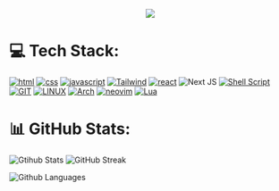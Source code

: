 <p align="center">
    <img src="https://readme-typing-svg.demolab.com?font=Pixelify+Sans&size=25&pause=1000&color=5D1EC1&center=true&vCenter=true&repeat=false&random=false&width=490&lines=I'll+come+up+with+something+to+write+here;-_-;" />
</p>

# 💻 Tech Stack:
[![html](https://img.shields.io/badge/HTML5-E34F26?style=for-the-badge&logo=html5&logoColor=white)](https://html.spec.whatwg.org/) [![css](https://img.shields.io/badge/CSS3-1572B6?style=for-the-badge&logo=css3&logoColor=white)](https://www.w3.org/Style/CSS/Overview.en.html) [![javascript](https://img.shields.io/badge/JavaScript-323330?style=for-the-badge&logo=javascript&logoColor=F7DF1E)](https://www.javascript.com/) [![Tailwind](https://img.shields.io/badge/Tailwind_CSS-38B2AC?style=for-the-badge&logo=tailwind-css&logoColor=white)](https://tailwindcss.com/) [![react](https://img.shields.io/badge/React-20232A?style=for-the-badge&logo=react&logoColor=61DAFB)](https://reactjs.org/) ![Next JS](https://img.shields.io/badge/Next-black?style=for-the-badge&logo=next.js&logoColor=white) [![Shell Script](https://img.shields.io/badge/Shell_Script-121011?style=for-the-badge&logo=gnu-bash&logoColor=white)](https://www.gnu.org/software/bash/) [![GIT](https://img.shields.io/badge/Git-fc6d26?style=for-the-badge&logo=git&logoColor=white)](https://git-scm.com/) [![LINUX](https://img.shields.io/badge/Linux-FCC624?style=for-the-badge&logo=linux&logoColor=black)](https://www.linux.org/) [![Arch](https://img.shields.io/badge/Arch_Linux-1793D1?style=for-the-badge&logo=arch-linux&logoColor=white)](https://archlinux.org/) [![neovim](https://img.shields.io/badge/NeoVim-%2357A143.svg?&style=for-the-badge&logo=neovim&logoColor=white)](https://neovim.io/) [![Lua](https://img.shields.io/badge/lua-%232C2D72.svg?style=for-the-badge&logo=lua&logoColor=white)](https://www.lua.org/) 

# 📊 GitHub Stats:
![Gtihub Stats](https://github-readme-stats.vercel.app/api?username=No0ne003&theme=aura&hide_border=true&include_all_commits=true&count_private=false)
![GitHub Streak](https://streak-stats.demolab.com?user=No0ne003&theme=aura&hide_border=true&border_radius=0)<br/>

![Github Languages](https://github-readme-stats.vercel.app/api/top-langs/?username=No0ne003&theme=aura&hide_border=true&include_all_commits=false&count_private=false&layout=compact)
